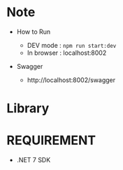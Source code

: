 # Note
  - How to Run
    - DEV mode : ```npm run start:dev```
    - In browser : localhost:8002

  - Swagger
    - http://localhost:8002/swagger
  
# Library

# REQUIREMENT
  - .NET 7 SDK